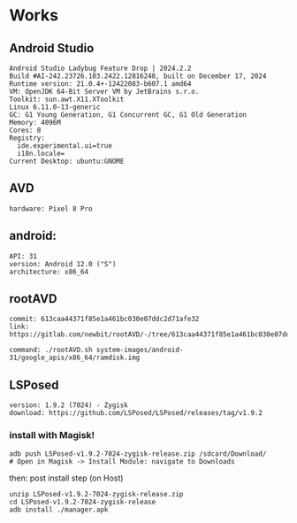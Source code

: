 # Works
## Android Studio
```
Android Studio Ladybug Feature Drop | 2024.2.2
Build #AI-242.23726.103.2422.12816248, built on December 17, 2024
Runtime version: 21.0.4+-12422083-b607.1 amd64
VM: OpenJDK 64-Bit Server VM by JetBrains s.r.o.
Toolkit: sun.awt.X11.XToolkit
Linux 6.11.0-13-generic
GC: G1 Young Generation, G1 Concurrent GC, G1 Old Generation
Memory: 4096M
Cores: 8
Registry:
  ide.experimental.ui=true
  i18n.locale=
Current Desktop: ubuntu:GNOME
```

## AVD
```
hardware: Pixel 8 Pro
```

## android:
```
API: 31
version: Android 12.0 ("S")
architecture: x86_64
```

## rootAVD
```
commit: 613caa44371f85e1a461bc030e07ddc2d71afe32
link: https://gitlab.com/newbit/rootAVD/-/tree/613caa44371f85e1a461bc030e07ddc2d71afe32

command: ./rootAVD.sh system-images/android-31/google_apis/x86_64/ramdisk.img
```

## LSPosed
```
version: 1.9.2 (7024) - Zygisk
download: https://github.com/LSPosed/LSPosed/releases/tag/v1.9.2
```
### install with Magisk!
```
adb push LSPosed-v1.9.2-7024-zygisk-release.zip /sdcard/Download/
# Open in Magisk -> Install Module: navigate to Downloads
```

then: post install step (on Host)
```
unzip LSPosed-v1.9.2-7024-zygisk-release.zip
cd LSPosed-v1.9.2-7024-zygisk-release
adb install ./manager.apk
```
